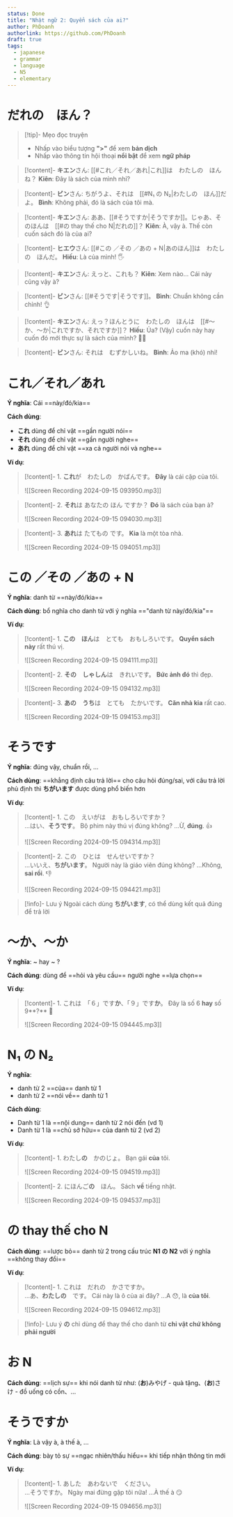 ```yaml
---
status: Done
title: "Nhật ngữ 2: Quyển sách của ai?"
author: PhDoanh
authorlink: https://github.com/PhDoanh
draft: true
tags:
  - japanese
  - grammar
  - language
  - N5
  - elementary
---
```

# だれの　ほん？
> [!tip]- Mẹo đọc truyện
> - Nhấp vào biểu tượng **">"** để xem **bản dịch**
> - Nhấp vào thông tin hội thoại **nổi bật** để xem **ngữ pháp**

> [!content]- **キエン**さん: [[#これ／それ／あれ|これ]]は　わたしの　ほんね？
> **Kiên**: Đây là sách của mình nhỉ?

> [!content]- **ビン**さん: ちがうよ、それは　[[#N₁ の N₂|わたしの　ほん]]だよ。
> **Bình**: Không phải, đó là sách của tôi mà.

> [!content]- **キエン**さん: ああ、[[#そうですか|そうですか]]。じゃあ、そのほんは　[[#の thay thế cho N|だれの]]？
> **Kiên**: À, vậy à. Thế còn cuốn sách đó là của ai?

> [!content]- **ヒエウ**さん: [[#この ／その ／あの + N|あのほん]]は　わたしの　ほんだ。
> **Hiếu**: Là của mình! 🖐️

> [!content]- **キエン**さん: えっと、これも？
> **Kiên**: Xem nào... Cái này cũng vậy à?

> [!content]- **ビン**さん: [[#そうです|そうです]]。
> **Bình**: Chuẩn không cần chỉnh! 👌

> [!content]- **キエン**さん: えっ？ほんとうに　わたしの　ほんは　[[#～か、～か|これですか、それですか]]？
> **Hiếu**: Ủa? (Vậy) cuốn này hay cuốn đó mới thực sự là sách của mình? 😵‍💫

> [!content]- **ビン**さん: それは　むずかしいね。
> **Bình**: Ảo ma (khó) nhỉ!

# これ／それ／あれ
**Ý nghĩa**: Cái ==này/đó/kia==

**Cách dùng**:
- **これ** dùng để chỉ vật ==gần người nói==
- **それ** dùng để chỉ vật ==gần người nghe==
- **あれ** dùng để chỉ vật ==xa cả người nói và nghe==

**Ví dụ**:
> [!content]- 1\. **これ**が　わたしの　かばんです。
> **Đây** là cái cặp của tôi.
> 
> ![[Screen Recording 2024-09-15 093950.mp3]]

> [!content]- 2\. **それ**は あなたの ほん ですか？
> **Đó** là sách của bạn à?
> 
> ![[Screen Recording 2024-09-15 094030.mp3]]

> [!content]- 3\. **あれ**は たてもの です。
> **Kia** là một tòa nhà.
> 
> ![[Screen Recording 2024-09-15 094051.mp3]]

# この ／その ／あの + N
**Ý nghĩa**: danh từ ==này/đó/kia==

**Cách dùng**: bổ nghĩa cho danh từ với ý nghĩa =="danh từ này/đó/kia"==

**Ví dụ**:
> [!content]- 1\. **この　ほん**は　とても　おもしろいです。
> **Quyển sách này** rất thú vị.
> 
> ![[Screen Recording 2024-09-15 094111.mp3]]

> [!content]- 2\. **その　しゃしん**は　きれいです。
> **Bức ảnh đó** thì đẹp.
> 
> ![[Screen Recording 2024-09-15 094132.mp3]]

> [!content]- 3\. **あの　うち**は　とても　たかいです。
> **Căn nhà kia** rất cao.
> 
> ![[Screen Recording 2024-09-15 094153.mp3]]

# そうです
**Ý nghĩa**: đúng vậy, chuẩn rồi, ...

**Cách dùng**: ==khẳng định câu trả lời== cho câu hỏi đúng/sai, với câu trả lời phủ định thì **ちがいます** được dùng phổ biến hơn

**Ví dụ**:
> [!content]- 1\. この　えいがは　おもしろいですか？<br>…はい、**そうです**。
> Bộ phim này thú vị đúng không?
> ...Ừ, **đúng**. 👍
> 
> ![[Screen Recording 2024-09-15 094314.mp3]]

> [!content]- 2\. この　ひとは　せんせいですか？<br>…いいえ、**ちがいます**。
> Người này là giáo viên đúng không?
> ...Không, **sai rồi**. 👎
> 
> ![[Screen Recording 2024-09-15 094421.mp3]]

> [!info]- Lưu ý
> Ngoài cách dùng **ちがいます**, có thể dùng kết quả đúng để trả lời

# ～か、～か
**Ý nghĩa**: ~ hay ~ ?

**Cách dùng**: dùng để ==hỏi và yêu cầu== người nghe ==lựa chọn==

**Ví dụ**:
> [!content]- 1\. これは　「６」です**か**、「９」です**か**。
> Đây là số 6 **hay** số 9**?** 🤔
> 
> ![[Screen Recording 2024-09-15 094445.mp3]]

# N₁ の N₂
**Ý nghĩa**: 
- danh từ 2 ==của== danh từ 1
- danh từ 2 ==nói về== danh từ 1

**Cách dùng**:
- Danh từ 1 là ==nội dung== danh từ 2 nói đến (vd 1)
- Danh từ 1 là ==chủ sở hữu== của danh từ 2 (vd 2)

**Ví dụ**:
> [!content]- 1\. わたし**の**　かのじょ。
> Bạn gái **của** tôi.
> 
> ![[Screen Recording 2024-09-15 094519.mp3]]

> [!content]- 2\. にほんご**の**　ほん。
> Sách **về** tiếng nhật.
> 
> ![[Screen Recording 2024-09-15 094537.mp3]]

# の thay thế cho N
**Cách dùng**: ==lược bỏ== danh từ 2 trong cấu trúc **N1 の N2** với ý nghĩa ==không thay đổi==

**Ví dụ**:
> [!content]- 1\. これは　だれの　かさですか。<br>…あ、**わたしの**　です。
> Cái này là ô của ai đây?
> ...A 😯, là **của tôi**.
> 
> ![[Screen Recording 2024-09-15 094612.mp3]]

> [!info]- Lưu ý
> **の** chỉ dùng để thay thế cho danh từ **chỉ vật chứ không phải người**

# お N
**Cách dùng**: ==lịch sự== khi nói danh từ như: (**お**)みやげ - quà tặng、(**お**)さけ - đồ uống có cồn、…

# そうですか
**Ý nghĩa**: Là vậy à, à thế à, ... 

**Cách dùng**: bày tỏ sự ==ngạc nhiên/thấu hiểu== khi tiếp nhận thông tin mới

**Ví dụ**:
> [!content]- 1\. あした　あわないで　ください。<br>…そうですか。 
> Ngày mai đừng gặp tôi nữa!
> ...À thế à 😏
> 
> ![[Screen Recording 2024-09-15 094656.mp3]]

